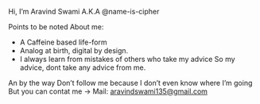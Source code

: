 Hi, I’m Aravind Swami A.K.A @name-is-cipher

Points to be noted About me:
- A Caffeine based life-form
- Analog at birth, digital by design.
- I always learn from mistakes of others who take my advice
  So my advice, dont take any advice from me.

An by the way Don’t follow me because I don’t even know where I’m going
But you can contat me ->
Mail: aravindswami135@gmail.com

<!---
name-is-cipher/name-is-cipher is a ✨ special ✨ repository because its `README.md` (this file) appears on your GitHub profile.
You can click the Preview link to take a look at your changes.
--->
